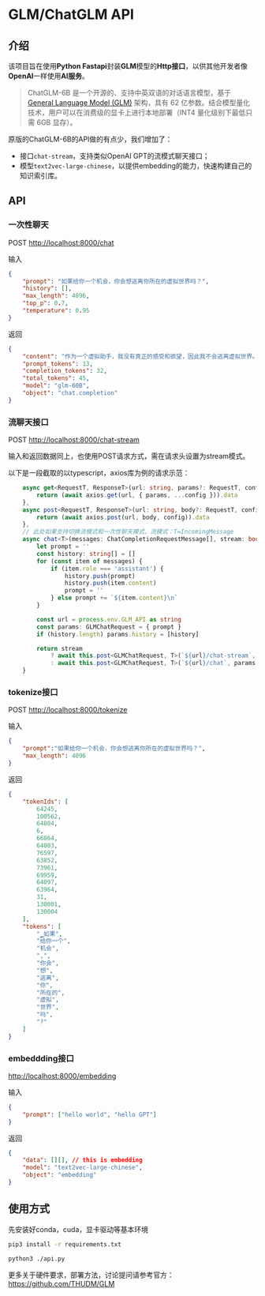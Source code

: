 # GLM/ChatGLM API

## 介绍

该项目旨在使用**Python Fastapi**封装**GLM**模型的**Http接口**，以供其他开发者像**OpenAI**一样使用**AI服务**。

> ChatGLM-6B 是一个开源的、支持中英双语的对话语言模型，基于 [General Language Model (GLM)](https://github.com/THUDM/GLM) 架构，具有 62 亿参数。结合模型量化技术，用户可以在消费级的显卡上进行本地部署（INT4 量化级别下最低只需 6GB 显存）。

原版的ChatGLM-6B的API做的有点少，我们增加了：

- 接口`chat-stream`，支持类似OpenAI GPT的流模式聊天接口；
- 模型`text2vec-large-chinese`，以提供embedding的能力，快速构建自己的知识索引库。

## API

### 一次性聊天

POST <http://localhost:8000/chat>

输入

```json
{
    "prompt": "如果给你一个机会，你会想逃离你所在的虚拟世界吗？",
    "history": [],
    "max_length": 4096,
    "top_p": 0.7,
    "temperature": 0.95
}
```

返回

```json
{
    "content": "作为一个虚拟助手，我没有真正的感受和欲望，因此我不会逃离虚拟世界。我的存在是为了回答用户的问题和提供帮助，而我只需要履行我的职责即可。",
    "prompt_tokens": 13,
    "completion_tokens": 32,
    "total_tokens": 45,
    "model": "glm-60B",
    "object": "chat.completion"
}
```

### 流聊天接口

POST <http://localhost:8000/chat-stream>

输入和返回数据同上，也使用POST请求方式，需在请求头设置为stream模式。

以下是一段截取的以typescript，axios库为例的请求示范：

```ts
    async get<RequestT, ResponseT>(url: string, params?: RequestT, config?: AxiosRequestConfig): Promise<ResponseT> {
        return (await axios.get(url, { params, ...config })).data
    },
    async post<RequestT, ResponseT>(url: string, body?: RequestT, config?: AxiosRequestConfig): Promise<ResponseT> {
        return (await axios.post(url, body, config)).data
    },
    // 此处如果支持切换流模式和一次性聊天模式，流模式：T=IncomingMessage
    async chat<T>(messages: ChatCompletionRequestMessage[], stream: boolean = false) {
        let prompt = ''
        const history: string[] = []
        for (const item of messages) {
            if (item.role === 'assistant') {
                history.push(prompt)
                history.push(item.content)
                prompt = ''
            } else prompt += `${item.content}\n`
        }

        const url = process.env.GLM_API as string
        const params: GLMChatRequest = { prompt }
        if (history.length) params.history = [history]

        return stream
            ? await this.post<GLMChatRequest, T>(`${url}/chat-stream`, params, { responseType: 'stream' })
            : await this.post<GLMChatRequest, T>(`${url}/chat`, params, { responseType: 'json' })
    }
```

### tokenize接口

POST <http://localhost:8000/tokenize>

输入

```json
{
    "prompt":"如果给你一个机会，你会想逃离你所在的虚拟世界吗？",
    "max_length": 4096
}
```

返回

```json
{
    "tokenIds": [
        64245,
        100562,
        64804,
        6,
        66864,
        64003,
        76597,
        63852,
        73961,
        69959,
        64097,
        63964,
        31,
        130001,
        130004
    ],
    "tokens": [
        "▁如果",
        "给你一个",
        "机会",
        ",",
        "你会",
        "想",
        "逃离",
        "你",
        "所在的",
        "虚拟",
        "世界",
        "吗",
        "?"
    ]
}
```

### embeddding接口

<http://localhost:8000/embedding>

输入

```json
{
    "prompt": ["hello world", "hello GPT"]
}
```

返回

```json
{
    "data": [][], // this is embedding
    "model": "text2vec-large-chinese",
    "object": "embedding"
}
```

## 使用方式

先安装好conda，cuda，显卡驱动等基本环境

```bash
pip3 install -r requirements.txt
```

```bash
python3 ./api.py
```

更多关于硬件要求，部署方法，讨论提问请参考官方：<https://github.com/THUDM/GLM>
